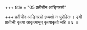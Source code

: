 +++
title = "05 प्रतीचीन आङ्गिरसो"

+++
प्रतीचीन आङ्गिरसो ऽध्यक्षो नः पुरोहितः । ङ्गी  
प्रातीचीः कृत्या आकृत्यामून् कृत्याकृतो जहि ॥ ६ ॥